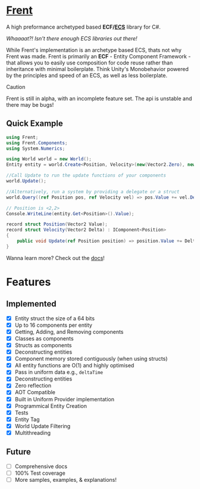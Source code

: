 # [Frent](https://itsbuggingme.github.io/Frent/)

A high preformance archetyped based **ECF/[ECS](https://github.com/SanderMertens/ecs-faq)**  library for C#.

*Whaaaat?! Isn't there enough ECS libraries out there!*

While Frent's implementation is an archetype based ECS, thats not why Frent was made. Frent is primarily an **ECF** - Entity Component Framework - that allows you to easily use composition for code reuse rather than inheritance with minimal boilerplate. Think Unity's Monobehavior powered by the principles and speed of an ECS, as well as less boilerplate.

> [!CAUTION]
> Frent is still in alpha, with an incomplete feature set. The api is unstable and there may be bugs!

## Quick Example

```csharp
using Frent;
using Frent.Components;
using System.Numerics;

using World world = new World();
Entity entity = world.Create<Position, Velocity>(new(Vector2.Zero), new(Vector2.One));

//Call Update to run the update functions of your components
world.Update();

//Alternatively, run a system by providing a delegate or a struct
world.Query((ref Position pos, ref Velocity vel) => pos.Value += vel.Delta);

// Position is <2,2>
Console.WriteLine(entity.Get<Position>().Value);

record struct Position(Vector2 Value);
record struct Velocity(Vector2 Delta) : IComponent<Position>
{
    public void Update(ref Position position) => position.Value += Delta;
}
```
Wanna learn more? Check out the [docs](https://itsbuggingme.github.io/Frent/docs/getting-started.html)!

# Features
## Implemented
- [x]  Entity struct the size of a 64 bits
- [x]  Up to 16 components per entity
- [x]  Getting, Adding, and Removing components
- [x]  Classes as components
- [x]  Structs as components
- [x]  Deconstructing entities
- [x]  Component memory stored contiguously (when using structs)
- [x]  All entity functions are O(1) and highly optimised
- [x]  Pass in uniform data e.g., `deltaTime`
- [x]  Deconstructing entities
- [x]  Zero reflection
- [x]  AOT Compatible
- [x]  Built in Uniform Provider implementation
- [x]  Programmical Entity Creation
- [X]  Tests
- [X]  Entity Tag
- [X]  World Update Filtering
- [X]  Multithreading

## Future
- [ ]  Comprehensive docs
- [ ]  100% Test coverage
- [ ]  More samples, examples, & explanations!
